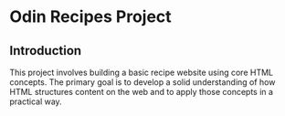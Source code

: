 # Odin Recipes Project

## Introduction

This project involves building a basic recipe website using core HTML concepts. The primary goal is to develop a solid understanding of how HTML structures content on the web and to apply those concepts in a practical way.
